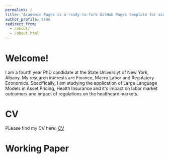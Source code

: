 ```yaml
---
permalink: /
title: "Academic Pages is a ready-to-fork GitHub Pages template for academic personal websites"
author_profile: true
redirect_from: 
  - /about/
  - /about.html
---
```


Welcome!
======
I am a fourth year PhD candidate at the State Universiyt of New York, Albany. 
My research interests are Finance, Macro Labor and Regulatory Economics. Specifically, I am studying the application of Large Language Models in Asset Pricing, Health Insurance and it's impact on labor market outcomers and impact of regulations on the healthcare markets. 

CV
======
PLease find my CV here: [CV]([https://github.com/academicpages/academicpages.github.io](https://www.dropbox.com/preview/Piyush_A_CV.pdf?context=content_suggestions&role=personal)) 


Working Paper
======




